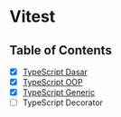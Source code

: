 # Vitest

## Table of Contents

- [x] [TypeScript Dasar](TypeScript%20Dasar.md)
- [x] [TypeScript OOP](TypeScript%20OOP.md)
- [x] [TypeScript Generic](TypeScript%20Generic.md)
- [ ] TypeScript Decorator